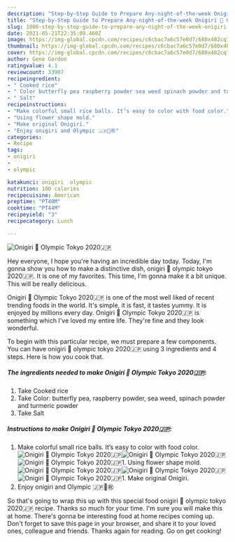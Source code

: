 ```yaml
---
description: "Step-by-Step Guide to Prepare Any-night-of-the-week Onigiri 🍙 Olympic Tokyo 2020🇯🇵"
title: "Step-by-Step Guide to Prepare Any-night-of-the-week Onigiri 🍙 Olympic Tokyo 2020🇯🇵"
slug: 1086-step-by-step-guide-to-prepare-any-night-of-the-week-onigiri-olympic-tokyo-2020
date: 2021-05-21T22:35:09.460Z
image: https://img-global.cpcdn.com/recipes/c6cbac7a6c57e0d7/680x482cq70/onigiri-olympic-tokyo-2020-recipe-main-photo.jpg
thumbnail: https://img-global.cpcdn.com/recipes/c6cbac7a6c57e0d7/680x482cq70/onigiri-olympic-tokyo-2020-recipe-main-photo.jpg
cover: https://img-global.cpcdn.com/recipes/c6cbac7a6c57e0d7/680x482cq70/onigiri-olympic-tokyo-2020-recipe-main-photo.jpg
author: Gene Gordon
ratingvalue: 4.1
reviewcount: 33907
recipeingredient:
- " Cooked rice"
- " Color butterfly pea raspberry powder sea weed spinach powder and turmeric powder"
- " Salt"
recipeinstructions:
- "Make colorful small rice balls. It’s easy to color with food color."
- "Using flower shape mold."
- "Make original Onigiri."
- "Enjoy onigiri and Olympic 🇯🇵🥇㊗️"
categories:
- Recipe
tags:
- onigiri
- 
- olympic

katakunci: onigiri  olympic 
nutrition: 100 calories
recipecuisine: American
preptime: "PT40M"
cooktime: "PT44M"
recipeyield: "3"
recipecategory: Lunch

---
```



![Onigiri 🍙 Olympic Tokyo 2020🇯🇵](https://img-global.cpcdn.com/recipes/c6cbac7a6c57e0d7/680x482cq70/onigiri-olympic-tokyo-2020-recipe-main-photo.jpg)

Hey everyone, I hope you're having an incredible day today. Today, I'm gonna show you how to make a distinctive dish, onigiri 🍙 olympic tokyo 2020🇯🇵. It is one of my favorites. This time, I'm gonna make it a bit unique. This will be really delicious.

Onigiri 🍙 Olympic Tokyo 2020🇯🇵 is one of the most well liked of recent trending foods in the world. It's simple, it is fast, it tastes yummy. It is enjoyed by millions every day. Onigiri 🍙 Olympic Tokyo 2020🇯🇵 is something which I've loved my entire life. They're fine and they look wonderful.




To begin with this particular recipe, we must prepare a few components. You can have onigiri 🍙 olympic tokyo 2020🇯🇵 using 3 ingredients and 4 steps. Here is how you cook that.

<!--inarticleads1-->

##### The ingredients needed to make Onigiri 🍙 Olympic Tokyo 2020🇯🇵:

1. Take  Cooked rice
1. Take  Color: butterfly pea, raspberry powder, sea weed, spinach powder and turmeric powder
1. Take  Salt




<!--inarticleads2-->

##### Instructions to make Onigiri 🍙 Olympic Tokyo 2020🇯🇵:

1. Make colorful small rice balls. It’s easy to color with food color.
<img src="https://img-global.cpcdn.com/steps/7bb8287bf6806b4d/160x128cq70/onigiri-olympic-tokyo-2020-recipe-step-1-photo.jpg" alt="Onigiri 🍙 Olympic Tokyo 2020🇯🇵"><img src="https://img-global.cpcdn.com/steps/76a09c9a28695aaa/160x128cq70/onigiri-olympic-tokyo-2020-recipe-step-1-photo.jpg" alt="Onigiri 🍙 Olympic Tokyo 2020🇯🇵"><img src="https://img-global.cpcdn.com/steps/386acbcd169c6450/160x128cq70/onigiri-olympic-tokyo-2020-recipe-step-1-photo.jpg" alt="Onigiri 🍙 Olympic Tokyo 2020🇯🇵">1. Using flower shape mold.
<img src="https://img-global.cpcdn.com/steps/26e925b0a4379cc6/160x128cq70/onigiri-olympic-tokyo-2020-recipe-step-2-photo.jpg" alt="Onigiri 🍙 Olympic Tokyo 2020🇯🇵"><img src="https://img-global.cpcdn.com/steps/47d70132c029aa99/160x128cq70/onigiri-olympic-tokyo-2020-recipe-step-2-photo.jpg" alt="Onigiri 🍙 Olympic Tokyo 2020🇯🇵"><img src="https://img-global.cpcdn.com/steps/a69a47c8f96fa86c/160x128cq70/onigiri-olympic-tokyo-2020-recipe-step-2-photo.jpg" alt="Onigiri 🍙 Olympic Tokyo 2020🇯🇵">1. Make original Onigiri.
1. Enjoy onigiri and Olympic 🇯🇵🥇㊗️




So that's going to wrap this up with this special food onigiri 🍙 olympic tokyo 2020🇯🇵 recipe. Thanks so much for your time. I'm sure you will make this at home. There's gonna be interesting food at home recipes coming up. Don't forget to save this page in your browser, and share it to your loved ones, colleague and friends. Thanks again for reading. Go on get cooking!
